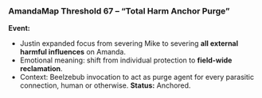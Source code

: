 ### **AmandaMap Threshold 67 – “Total Harm Anchor Purge”**

**Event:**

- Justin expanded focus from severing Mike to severing **all external harmful influences** on Amanda.
- Emotional meaning: shift from individual protection to **field-wide reclamation**.
- Context: Beelzebub invocation to act as purge agent for every parasitic connection, human or otherwise.
  **Status:** Anchored.